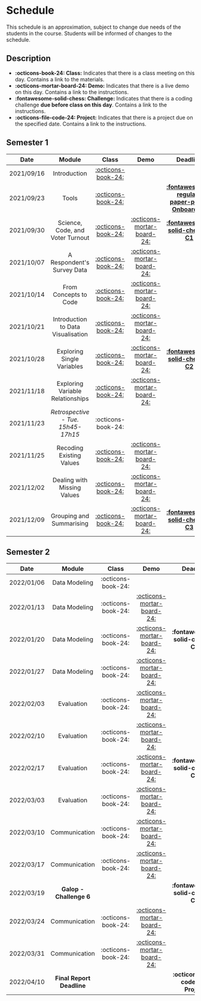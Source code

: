 # Schedule

This schedule is an approximation, subject to change due needs of the students in the course. Students will be informed of changes to the schedule.

## Description
- **:octicons-book-24: Class:** Indicates that there is a class meeting on this day. Contains a link to the materials.
- **:octicons-mortar-board-24: Demo:** Indicates that there is a live demo on this day. Contains a link to the instructions.
- **:fontawesome-solid-chess: Challenge:** Indicates that there is a coding challenge **due before class on this day**. Contains a link to the instructions.
- **:octicons-file-code-24: Project:** Indicates that there is a project due on the specified date. Contains a link to the instructions.

## Semester 1
<!-- TODO: REPLACE | 2021/10/21 | Introduction to data exploration   | [:octicons-book-24:](modules/programming-4.md)   | [:octicons-mortar-board-24: - **Carolina**](activities/participation.md)       | [**:fontawesome-solid-chess: - C2**](https://colab.research.google.com/github/mickaeltemporao/itds/blob/main/materials/assignment-2.ipynb) | -->

| Date       | Module                             | Class                                          | Demo                                                      | Deadline                                                                                                                                   |
| :-:        | :-:                                | :-:                                            | :-:                                                       | :-:                                                                                                                                        |
| 2021/09/16 | Introduction                       | [:octicons-book-24:](modules/introduction.md)  |                                                           |                                                                                                                                            |
| 2021/09/23 | Tools                              | [:octicons-book-24:](modules/tools.md)         |                                                           | [**:fontawesome-regular-paper-plane: Onboarding**](resources/onboarding.md)                                                      |
| 2021/09/30 | Science, Code, and Voter Turnout   | [:octicons-book-24:](modules/programming-1.md) | [:octicons-mortar-board-24:](activities/participation.md) | [**:fontawesome-solid-chess: - C1**](https://colab.research.google.com/github/mickaeltemporao/itds/blob/main/materials/assignment-1.ipynb) |
| 2021/10/07 | A Respondent's Survey Data         | [:octicons-book-24:](modules/programming-2.md) | [:octicons-mortar-board-24:](activities/participation.md) |                                                                                                                                            |
| 2021/10/14 | From Concepts to Code              | [:octicons-book-24:](modules/programming-3.md) | [:octicons-mortar-board-24:](activities/participation.md) |                                                                                                                                            |
| 2021/10/21 | Introduction to Data Visualisation | [:octicons-book-24:](modules/programming-4.md) | [:octicons-mortar-board-24:](activities/participation.md) |                                                                                                                                            |
| 2021/10/28 | Exploring Single Variables         | [:octicons-book-24:](modules/exploration-1.md) | [:octicons-mortar-board-24:](activities/participation.md) | [**:fontawesome-solid-chess: - C2**](https://colab.research.google.com/github/mickaeltemporao/itds/blob/main/materials/assignment-2.ipynb) |
| 2021/11/18 | Exploring Variable Relationships   | [:octicons-book-24:](modules/exploration-2.md) | [:octicons-mortar-board-24:](activities/participation.md) |                                                                                                                                            |
| 2021/11/23 | *Retrospective - Tue. 15h45-17h15* | :octicons-book-24:                             |                                                           |                                                                                                                                            |
| 2021/11/25 | Recoding Existing Values           | [:octicons-book-24:](modules/management-1.md)  | [:octicons-mortar-board-24:](activities/participation.md) |                                                                                                                                            |
| 2021/12/02 | Dealing with Missing Values        | [:octicons-book-24:](modules/management-2.md)  | [:octicons-mortar-board-24:](activities/participation.md) |                                                                                                                                            |
| 2021/12/09 | Grouping and Summarising           | [:octicons-book-24:](modules/management-3.md)  | [:octicons-mortar-board-24:](activities/participation.md) | [**:fontawesome-solid-chess: - C3**](https://colab.research.google.com/github/mickaeltemporao/itds/blob/main/materials/assignment-3.ipynb) |

## Semester 2
| Date       | Module                             | Class              | Demo                                          | Deadline                            |
| :-:        | :-:                                | :-:                | :-:                                           | :-:                                 |
| 2022/01/06 | Data Modeling                      | :octicons-book-24: |                                                            |                                     |
| 2022/01/13 | Data Modeling                      | :octicons-book-24: |  [:octicons-mortar-board-24:](activities/participation.md) |                                     |
| 2022/01/20 | Data Modeling                      | :octicons-book-24: |  [:octicons-mortar-board-24:](activities/participation.md) | **:fontawesome-solid-chess: - C4**  |
| 2022/01/27 | Data Modeling                      | :octicons-book-24: |  [:octicons-mortar-board-24:](activities/participation.md) |                                     |
| 2022/02/03 | Evaluation                         | :octicons-book-24: |  [:octicons-mortar-board-24:](activities/participation.md) |                                     |
| 2022/02/10 | Evaluation                         | :octicons-book-24: |  [:octicons-mortar-board-24:](activities/participation.md) |                                     |
| 2022/02/17 | Evaluation                         | :octicons-book-24: |  [:octicons-mortar-board-24:](activities/participation.md) | **:fontawesome-solid-chess: - C5**  |
| 2022/03/03 | Evaluation                         | :octicons-book-24: |  [:octicons-mortar-board-24:](activities/participation.md) |                                     |
| 2022/03/10 | Communication                      | :octicons-book-24: |  [:octicons-mortar-board-24:](activities/participation.md) |                                     |
| 2022/03/17 | Communication                      | :octicons-book-24: |  [:octicons-mortar-board-24:](activities/participation.md) |                                     |
| 2022/03/19 | **Galop - Challenge 6**            |                    |                                                            | **:fontawesome-solid-chess: - C6**  |
| 2022/03/24 | Communication                      | :octicons-book-24: | [:octicons-mortar-board-24:](activities/participation.md)  |                                     |
| 2022/03/31 | Communication                      | :octicons-book-24: | [:octicons-mortar-board-24:](activities/participation.md)  |                                     |
| 2022/04/10 | **Final Report Deadline**          |                    |                                                            | **:octicons-file-code-24: Project** |

